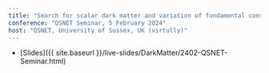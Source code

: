```yaml
---
title: "Search for scalar dark matter and variation of fundamental constants with spatially separated sensors"
conference: "QSNET Seminar, 5 February 2024"
host: "QSNET, University of Sussex, UK (virtully)"
---
```

* [Slides]({{ site.baseurl }}/live-slides/DarkMatter/2402-QSNET-Seminar.html)

